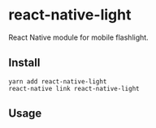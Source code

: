 # react-native-light

React Native module for mobile flashlight. 

## Install

```
yarn add react-native-light
react-native link react-native-light
```

## Usage

